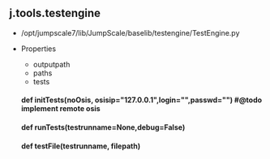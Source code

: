 ## j.tools.testengine

- /opt/jumpscale7/lib/JumpScale/baselib/testengine/TestEngine.py
- Properties
    - outputpath
    - paths
    - tests

    #### def initTests(noOsis, osisip="127.0.0.1",login="",passwd="") #@todo implement remote osis 
    #### def runTests(testrunname=None,debug=False) 
    #### def testFile(testrunname, filepath) 
